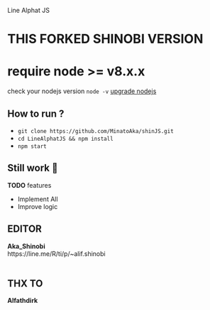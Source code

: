Line Alphat JS

<h1>THIS FORKED SHINOBI VERSION</h1>

# require node >= v8.x.x
check your nodejs version
`node -v`
[upgrade nodejs](https://google.com/)


How to run ?
------
- `git clone https://github.com/MinatoAka/shinJS.git`
- `cd LineAlphatJS && npm install`
- `npm start`


Still work :construction_worker:
----
**TODO** features
- Implement All 
- Improve logic

<h2>EDITOR</h2>
<b>Aka_Shinobi</b>
</br>https://line.me/R/ti/p/~alif.shinobi
</br></br>
<h2>THX TO</h2>
<b>Alfathdirk</b>
